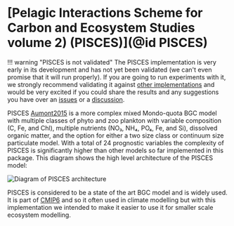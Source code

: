 # [Pelagic Interactions Scheme for Carbon and Ecosystem Studies volume 2) (PISCES)](@id PISCES)

!!! warning "PISCES is not validated"
    The PISCES implementation is very early in its development and has not yet been validated (we can't
    even promise that it will run properly). If you are going to run experiments with it, we strongly recommend
    validating it against [other implementations](https://sites.nemo-ocean.io/user-guide/install.html) and
    would be very excited if you could share the results and any suggestions you have over an
    [issues](https://github.com/OceanBioME/OceanBioME.jl//issues) or a [discussion](https://github.com/OceanBioME/OceanBioME.jl/discussions).

PISCES [Aumont2015](@cite) is a more complex mixed Mondo-quota BGC model with multiple classes of phyto and zoo plankton with variable composition (C, Fe, and Chl), multiple nutrients (NO₃, NH₄, PO₄, Fe, and Si), dissolved organic matter, and the option for either a two size class or continuum size particulate model. With a total of 24 prognostic variables the complexity of PISCES is significantly higher than other models so far implemented in this package. This diagram shows the high level architecture of the PISCES model:

![Diagram of PISCES architecture](assets/PISCES_architecture.png)

PISCES is considered to be a state of the art BGC model and is widely used. It is part of [CMIP6](https://gmd.copernicus.org/articles/14/5863/2021/) and so it often used in climate modelling but with this implementation we intended to make it easier to use it for smaller scale ecosystem modelling.